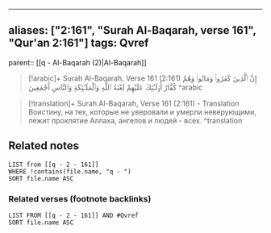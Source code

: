 
---
aliases: ["2:161", "Surah Al-Baqarah, verse 161", "Qur'an 2:161"]
tags: Qvref
---

parent:: [[q - Al-Baqarah (2)|Al-Baqarah]]

> [!arabic]+ Surah Al-Baqarah, Verse 161 (2:161)
> <span class="quran-arabic">إِنَّ ٱلَّذِينَ كَفَرُوا۟ وَمَاتُوا۟ وَهُمْ كُفَّارٌ أُو۟لَـٰٓئِكَ عَلَيْهِمْ لَعْنَةُ ٱللَّهِ وَٱلْمَلَـٰٓئِكَةِ وَٱلنَّاسِ أَجْمَعِينَ</span>
^arabic

> [!translation]+ Surah Al-Baqarah, Verse 161 (2:161) - Translation
> Воистину, на тех, которые не уверовали и умерли неверующими, лежит проклятие Аллаха, ангелов и людей - всех.
^translation



## Related notes
```dataview
LIST from [[q - 2 - 161]]
WHERE !contains(file.name, "q - ")
SORT file.name ASC
```

### Related verses (footnote backlinks)
```dataview
LIST FROM [[q - 2 - 161]] AND #Qvref
SORT file.name ASC
```

